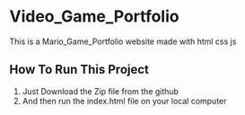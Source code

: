 # Video_Game_Portfolio
This is a Mario_Game_Portfolio website made with html css js

## How To Run This Project

1. Just Download the Zip file from the github
2. And then run the index.html file on your local computer
